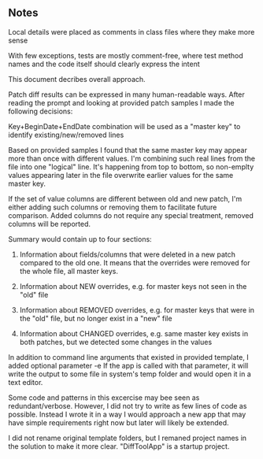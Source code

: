 ## Notes

Local details were placed as comments in class files where they make more sense

With few exceptions, tests are mostly comment-free, where test method names and the code itself should clearly express the intent

This document decribes overall approach.

Patch diff results can be expressed in many human-readable ways. 
After reading the prompt and looking at provided patch samples I made the following decisions:

Key+BeginDate+EndDate combination will be used as a "master key" to identify existing/new/removed lines

Based on provided samples I found that the same master key may appear more than once with different values.
I'm combining such real lines from the file into one "logical" line. It's happening from top to bottom,
so non-emplty values appearing later in the file overwrite earlier values for the same master key.

If the set of value columns are different between old and new patch, I'm either adding such columns or
removing them to facilitate future comparison. Added columns do not require any special treatment, 
removed columns will be reported.

Summary would contain up to four sections:

1. Information about fields/columns that were deleted in a new patch compared to the old one.
It means that the overrides were removed for the whole file, all master keys.

2. Information about NEW overrides, e.g. for master keys not seen in the "old" file

3. Information about REMOVED overrides, e.g. for master keys that were in the "old" file, but
no longer exist in a "new" file

4. Information about CHANGED overrides, e.g. same master key exists in both patches, but we detected some 
changes in the values

In addition to command line arguments that existed in provided template, I added optional parameter -e
If the app is called with that parameter, it will write the output to some file in system's temp folder
and would open it in a text editor. 

Some code and patterns in this excercise may bee seen as redundant/verbose. However, I did not try to 
write as few lines of code as possible. Instead I wrote it in a way I would approach a new app that
may have simple requirements right now but later will likely be extended. 

I did not rename original template folders, but I remaned project names in the solution to make it more clear.
"DiffToolApp" is a startup project.
